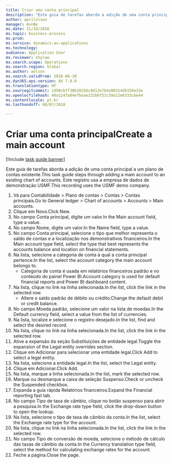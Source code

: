 ```yaml
--- 
title: Criar uma conta principal
description: "Este guia de tarefas aborda a adição de uma conta principal a um plano de contas existente."
author: aprilolson
manager: AnnBe
ms.date: 11/10/2016
ms.topic: business-process
ms.prod: 
ms.service: dynamics-ax-applications
ms.technology: 
audience: Application User
ms.reviewer: shylaw
ms.search.scope: Operations
ms.search.region: Global
ms.author: aolson
ms.search.validFrom: 2016-06-30
ms.dyn365.ops.version: AX 7.0.0
ms.translationtype: HT
ms.sourcegitcommit: 1d98cbff30620256c9d13e7b4a90314db150e33e
ms.openlocfilehash: 40a1247a84efbeae232b6f51c59a12e0333cbe44
ms.contentlocale: pt-br
ms.lasthandoff: 08/07/2018

---
```

# <a name="create-a-main-account"></a><span data-ttu-id="5009c-103">Criar uma conta principal</span><span class="sxs-lookup"><span data-stu-id="5009c-103">Create a main account</span></span>

[!include [task guide banner](../../includes/task-guide-banner.md)]

<span data-ttu-id="5009c-104">Este guia de tarefas aborda a adição de uma conta principal a um plano de contas existente.</span><span class="sxs-lookup"><span data-stu-id="5009c-104">This task guide steps through adding a main account to an existing chart of accounts.</span></span> <span data-ttu-id="5009c-105">Este registro usa a empresa de dados de demonstração USMF.</span><span class="sxs-lookup"><span data-stu-id="5009c-105">This recording uses the USMF demo company.</span></span>  

1. <span data-ttu-id="5009c-106">Vá para Contabilidade > Plano de contas > Contas > Contas principais.</span><span class="sxs-lookup"><span data-stu-id="5009c-106">Go to General ledger > Chart of accounts > Accounts > Main accounts.</span></span>
2. <span data-ttu-id="5009c-107">Clique em Novo.</span><span class="sxs-lookup"><span data-stu-id="5009c-107">Click New.</span></span>
3. <span data-ttu-id="5009c-108">No campo Conta principal, digite um valor.</span><span class="sxs-lookup"><span data-stu-id="5009c-108">In the Main account field, type a value.</span></span>
4. <span data-ttu-id="5009c-109">No campo Nome, digite um valor.</span><span class="sxs-lookup"><span data-stu-id="5009c-109">In the Name field, type a value.</span></span>
5. <span data-ttu-id="5009c-110">No campo Conta principal, selecione o tipo que melhor representa o saldo de contas e a localização nos demonstrativos financeiros.</span><span class="sxs-lookup"><span data-stu-id="5009c-110">In the Main account type field, select the type that best represents the accounts balance and location on financial statements.</span></span>
6. <span data-ttu-id="5009c-111">Na lista, selecione a categoria de conta à qual a conta principal pertence.</span><span class="sxs-lookup"><span data-stu-id="5009c-111">In the list, select the account category the main account belongs to.</span></span>
    * <span data-ttu-id="5009c-112">Categoria de conta é usada em relatórios financeiros padrão e no conteúdo do painel Power BI.</span><span class="sxs-lookup"><span data-stu-id="5009c-112">Account category is used for default financial reports and Power BI dashboard content.</span></span>  
7. <span data-ttu-id="5009c-113">Na lista, clique no link na linha selecionada.</span><span class="sxs-lookup"><span data-stu-id="5009c-113">In the list, click the link in the selected row.</span></span>
    * <span data-ttu-id="5009c-114">Altere o saldo padrão de débito ou crédito.</span><span class="sxs-lookup"><span data-stu-id="5009c-114">Change the default debit or credit balance.</span></span>  
8. <span data-ttu-id="5009c-115">No campo Moeda padrão, selecione um valor na lista de moedas.</span><span class="sxs-lookup"><span data-stu-id="5009c-115">In the Default currency field, select a value from the list of currencies.</span></span>
9. <span data-ttu-id="5009c-116">Na lista, localize e selecione o registro desejado.</span><span class="sxs-lookup"><span data-stu-id="5009c-116">In the list, find and select the desired record.</span></span>
10. <span data-ttu-id="5009c-117">Na lista, clique no link na linha selecionada.</span><span class="sxs-lookup"><span data-stu-id="5009c-117">In the list, click the link in the selected row.</span></span>
11. <span data-ttu-id="5009c-118">Ative a expansão da seção Substituições de entidade legal.</span><span class="sxs-lookup"><span data-stu-id="5009c-118">Toggle the expansion of the Legal entity overrides section.</span></span>
12. <span data-ttu-id="5009c-119">Clique em Adicionar para selecionar uma entidade legal.</span><span class="sxs-lookup"><span data-stu-id="5009c-119">Click Add to select a legal entity.</span></span>
13. <span data-ttu-id="5009c-120">Na lista, selecione a entidade legal.</span><span class="sxs-lookup"><span data-stu-id="5009c-120">In the list, select the Legal entity.</span></span>
14. <span data-ttu-id="5009c-121">Clique em Adicionar.</span><span class="sxs-lookup"><span data-stu-id="5009c-121">Click Add.</span></span>
15. <span data-ttu-id="5009c-122">Na lista, marque a linha selecionada.</span><span class="sxs-lookup"><span data-stu-id="5009c-122">In the list, mark the selected row.</span></span>
16. <span data-ttu-id="5009c-123">Marque ou desmarque a caixa de seleção Suspenso.</span><span class="sxs-lookup"><span data-stu-id="5009c-123">Check or uncheck the Suspended checkbox.</span></span>
17. <span data-ttu-id="5009c-124">Expanda a guia rápida Relatórios financeiros.</span><span class="sxs-lookup"><span data-stu-id="5009c-124">Expand the Financial reporting fast tab.</span></span>
18. <span data-ttu-id="5009c-125">No campo Tipo de taxa de câmbio, clique no botão suspenso para abrir a pesquisa.</span><span class="sxs-lookup"><span data-stu-id="5009c-125">In the Exchange rate type field, click the drop-down button to open the lookup.</span></span>
19. <span data-ttu-id="5009c-126">Na lista, selecione o tipo de taxa de câmbio da conta.</span><span class="sxs-lookup"><span data-stu-id="5009c-126">In the list, select the Exchange rate type for the account.</span></span>
20. <span data-ttu-id="5009c-127">Na lista, clique no link na linha selecionada.</span><span class="sxs-lookup"><span data-stu-id="5009c-127">In the list, click the link in the selected row.</span></span>
21. <span data-ttu-id="5009c-128">No campo Tipo de conversão de moeda, selecione o método de cálculo das taxas de câmbio da conta.</span><span class="sxs-lookup"><span data-stu-id="5009c-128">In the Currency translation type field, select the method for calculating exchange rates for the account.</span></span>
22. <span data-ttu-id="5009c-129">Feche a página.</span><span class="sxs-lookup"><span data-stu-id="5009c-129">Close the page.</span></span>


